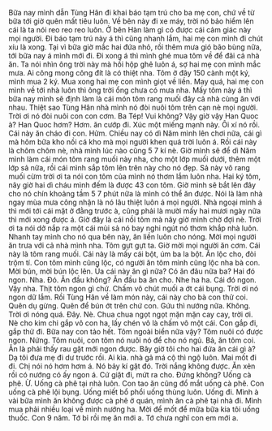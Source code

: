 Bữa nay mình dẫn Tùng Hân đi khai báo tạm trú cho ba mẹ con, chứ về từ bữa tới giờ quên mất tiêu luôn. Về bên này đi xe máy, trời nó bảo hiểm lên cái là ta nói reo reo reo luôn. Ở bên Hàn làm gì có được cái cảm giác này mọi người. Đi báo tạm trú này á thì cũng nhanh lắm, hai mẹ con mình đi chút xíu là xong. Tại vì bữa giờ mắc hai đứa nhỏ, rồi thêm mưa gió bão bùng nữa, tới bữa nay á mình mới đi. Đi xong á thì mình ghé mua tôm về để đãi cả nhà ăn. Ta nói nhìn ông trời này mà hồi hộp ghê luôn á, sợ hai mẹ con mình mắc mưa. Ai công mong công đít là có thiệt nha. Tôm ở đây 150 cành một ký, mình mua 2 ký. Mua xong hai mẹ con mình giọt về liền. May quá, hai mẹ con mình về tới nhà luôn thì ông trời ổng chưa có mưa nha. Mấy tôm này á thì bữa nay mình sẽ định làm là cái món tôm rang muối đây cả nhà cùng ăn với nhau. Thiệt sao Tùng Hân nhà mình nó đòi nuôi tôm trên cạn nè mọi người. Trời ơi nó đòi nuôi con con cơm. Ba Tép! Vui không? Vậy giờ vậy Han Quoc à? Han Quoc hơm? Hơm. ăn cướp đi. Xúc một miếng mạnh này. Ôi xí nó rồi. Cái này ăn cháo đi con. Hửm. Chiều nay có dì Năm mình lên chơi nữa, cái gì mà hôm bữa kho nồi cá kho mà mọi người khen quá trời luôn á. Rồi cái này là chôm chôm nè, nhà mình lúc nào cũng 5 7 kí nè. Giờ mình sẽ để dì Năm mình làm cái món tôm rang muối này nha, cho một lớp muối dưới, thêm một lớp sả nữa, rồi cái mình sắp tôm lên trên này cho nó đẹp. Sả này vô rang muối cừm trời ơi ta nói con tôm của mình nó thơm lắm luôn nha. Hai ký tôm, nãy giờ hai dì cháu mình đếm là được 43 con tôm. Giờ mình sẽ bắt lên đây cho nó chín khoảng tầm 5 7 phút nữa là mình có thể ăn được. Nói là làm nhà ngay mùa mưa công nhận là nó lâu thiệt luôn á mọi người. Nhà ngoại mình á thì mới tới cái mặt ở đằng trước à, cũng phải là mười mấy hai mươi ngày nữa thì mới xong được á. Giờ đây là cái nồi tôm mà nãy giờ mình chờ đợi nè. Trời ơi ta nói dở nắp ra một cái mùi sả nó bay nghi ngút nó thơm khắp nhà luôn. Nhanh tay mình cho nó qua bên này, ăn liền luôn cho nóng. Mời mọi người ăn trưa với cả nhà mình nha. Tôm gựt gựt ta. Giờ mời mọi người ăn cơm. Cái này là tôm rang muối. Cái này là mấy cái bột, úm ba la bột. Ăn lộc cho, đòi trộm tí. Con tôm mình cũng lộc, có người ăn tôm mình cũng lộc nha bà con. Mời bún, mời bún lộc lên. Ủa cái này ăn gì nữa? Có ăn đâu nữa ba? Hai đó ngon. Nha. Đó. Ăn đầu không? Ăn đầu ba ăn cho. Nhe ha ha. Cái đó ngon. Vậy nha. Thịt tôm ngon gì chứ. Chấm vô chút muối a ớt cái bụng. Trời ơi nó ngon dữ lắm. Rồi Tùng Hân về làm món này, cái này cho bà con thử coi. Quên dụ gừng. Quên để bún ớt trên chứ con. Gứu thì nướng nữa. Không. Trời ơi nóng quá. Đây. Nè. Chua chua ngọt ngọt mặn mặn cay cay, trời ơi. Nè cho kim chi gắp vô con ha, lấy chén vô là chấm vô một cái. Con gắp đi, gắp thử đi. Bữa nay con tảo hết. Tôm ngoài biển nữa vậy? Tôm nuôi có được ngon. Nứng. Tôm nuôi, con tôm nó nuôi nó để cho nó ngủ. Bả, ăn tôm coi. Ăn là phải thấy rau gặt mới ngon được. Bây giờ tôi cho hai đứa ăn cái gì à? Dạ tôi đưa mẹ đi dư trước rồi. Ai kìa. nhà gả má cộ thì ngộ luôn. Mai mốt đi đi. Chị nói nó hơm hơm á. Nó bảy kí gặt đó. Trời nắng không được. Ăn xẻn rồi có nướng có ấy ngon á. Cứ giặt đi, mứt ra cho. Đứng không? Uống cà phê. Ừ. Uống cà phê tại nhà luôn. Con tao ăn cũng đổ mắt uống cà phê. Con uống cà phê lội bụng. Uống miết bổ phổi uống thùng luôn. Uống đi. Mình à vài bữa mình ăn không được cà phê ở quán, mình ăn cà phê tại nhà đi. Mình mua phải nhiều loại về mình nướng ha. Mời để mốt để mữa bữa kia tôi uống thuốc. Con 9 năm. Tớ bỉ rồi mẹ ăn mới a. Tớ chưa nghĩ con em mới a.